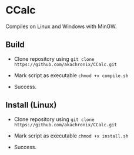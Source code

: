 # CCalc
Compiles on Linux and Windows with MinGW.

## Build
- Clone repository using
```git clone https://github.com/akachronix/CCalc.git```

- Mark script as executable
```chmod +x compile.sh```

- Success.

## Install (Linux)
- Clone repository using
```git clone https://github.com/akachronix/CCalc.git```

- Mark script as executable
```chmod +x install.sh```

- Success.
